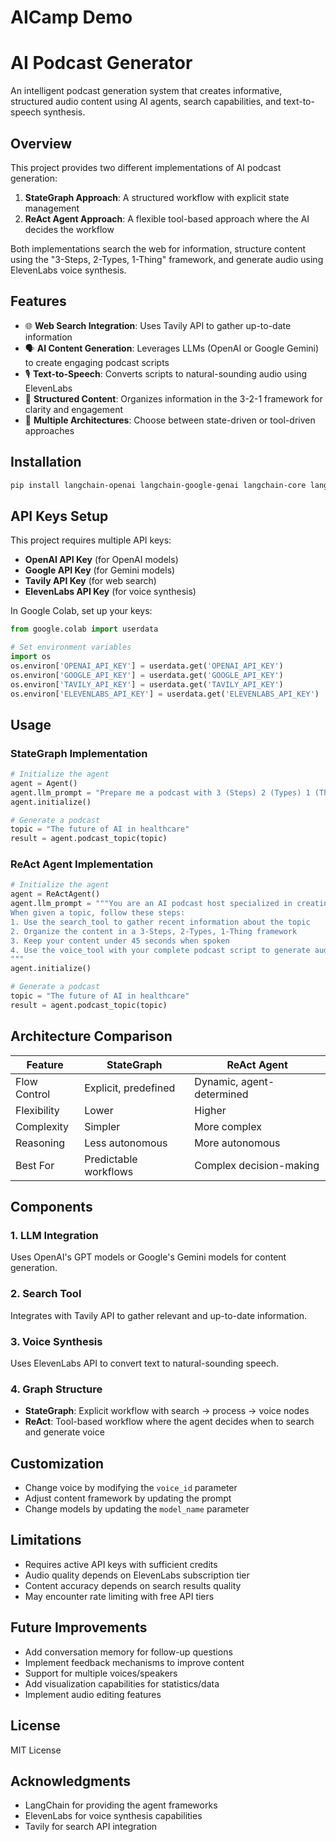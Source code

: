 # AICamp Demo

# AI Podcast Generator

An intelligent podcast generation system that creates informative, structured audio content using AI agents, search capabilities, and text-to-speech synthesis.

## Overview

This project provides two different implementations of AI podcast generation:

1. **StateGraph Approach**: A structured workflow with explicit state management
2. **ReAct Agent Approach**: A flexible tool-based approach where the AI decides the workflow

Both implementations search the web for information, structure content using the "3-Steps, 2-Types, 1-Thing" framework, and generate audio using ElevenLabs voice synthesis.

## Features

- 🌐 **Web Search Integration**: Uses Tavily API to gather up-to-date information
- 🗣️ **AI Content Generation**: Leverages LLMs (OpenAI or Google Gemini) to create engaging podcast scripts
- 🎙️ **Text-to-Speech**: Converts scripts to natural-sounding audio using ElevenLabs
- 🧠 **Structured Content**: Organizes information in the 3-2-1 framework for clarity and engagement
- 🔄 **Multiple Architectures**: Choose between state-driven or tool-driven approaches

## Installation

```bash
pip install langchain-openai langchain-google-genai langchain-core langchain-tavily langgraph elevenlabs
```

## API Keys Setup

This project requires multiple API keys:

- **OpenAI API Key** (for OpenAI models)
- **Google API Key** (for Gemini models)
- **Tavily API Key** (for web search)
- **ElevenLabs API Key** (for voice synthesis)

In Google Colab, set up your keys:

```python
from google.colab import userdata

# Set environment variables
import os
os.environ['OPENAI_API_KEY'] = userdata.get('OPENAI_API_KEY')
os.environ['GOOGLE_API_KEY'] = userdata.get('GOOGLE_API_KEY')
os.environ['TAVILY_API_KEY'] = userdata.get('TAVILY_API_KEY')
os.environ['ELEVENLABS_API_KEY'] = userdata.get('ELEVENLABS_API_KEY')
```

## Usage

### StateGraph Implementation

```python
# Initialize the agent
agent = Agent()
agent.llm_prompt = "Prepare me a podcast with 3 (Steps) 2 (Types) 1 (Thing) framework. Keep the conversation under 2 minutes"
agent.initialize()

# Generate a podcast
topic = "The future of AI in healthcare"
result = agent.podcast_topic(topic)
```

### ReAct Agent Implementation

```python
# Initialize the agent
agent = ReActAgent()
agent.llm_prompt = """You are an AI podcast host specialized in creating informative podcasts.
When given a topic, follow these steps:
1. Use the search_tool to gather recent information about the topic
2. Organize the content in a 3-Steps, 2-Types, 1-Thing framework
3. Keep your content under 45 seconds when spoken
4. Use the voice_tool with your complete podcast script to generate audio
"""
agent.initialize()

# Generate a podcast
topic = "The future of AI in healthcare"
result = agent.podcast_topic(topic)
```

## Architecture Comparison

| Feature | StateGraph | ReAct Agent |
|---------|------------|-------------|
| Flow Control | Explicit, predefined | Dynamic, agent-determined |
| Flexibility | Lower | Higher |
| Complexity | Simpler | More complex |
| Reasoning | Less autonomous | More autonomous |
| Best For | Predictable workflows | Complex decision-making |

## Components

### 1. LLM Integration
Uses OpenAI's GPT models or Google's Gemini models for content generation.

### 2. Search Tool
Integrates with Tavily API to gather relevant and up-to-date information.

### 3. Voice Synthesis
Uses ElevenLabs API to convert text to natural-sounding speech.

### 4. Graph Structure
- **StateGraph**: Explicit workflow with search → process → voice nodes
- **ReAct**: Tool-based workflow where the agent decides when to search and generate voice

## Customization

- Change voice by modifying the `voice_id` parameter
- Adjust content framework by updating the prompt
- Change models by updating the `model_name` parameter

## Limitations

- Requires active API keys with sufficient credits
- Audio quality depends on ElevenLabs subscription tier
- Content accuracy depends on search results quality
- May encounter rate limiting with free API tiers

## Future Improvements

- Add conversation memory for follow-up questions
- Implement feedback mechanisms to improve content
- Support for multiple voices/speakers
- Add visualization capabilities for statistics/data
- Implement audio editing features

## License

MIT License

## Acknowledgments

- LangChain for providing the agent frameworks
- ElevenLabs for voice synthesis capabilities
- Tavily for search API integration
